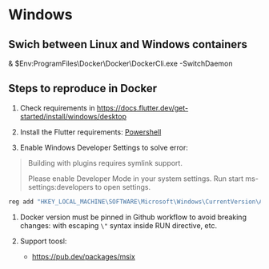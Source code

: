 # Windows

## Swich between Linux and Windows containers

& $Env:ProgramFiles\Docker\Docker\DockerCli.exe -SwitchDaemon

## Steps to reproduce in Docker

1. Check requirements in <https://docs.flutter.dev/get-started/install/windows/desktop>

1. Install the Flutter requirements: [Powershell](https://learn.microsoft.com/en-us/powershell/scripting/install/installing-powershell-on-windows?view=powershell-7.4#installing-the-zip-package)

1. Enable Windows Developer Settings to solve error:

>Building with plugins requires symlink support.
>
>Please enable Developer Mode in your system settings. Run
> start ms-settings:developers
>to open settings.

```powershell
reg add "HKEY_LOCAL_MACHINE\SOFTWARE\Microsoft\Windows\CurrentVersion\AppModelUnlock" /t REG_DWORD /f /v "AllowDevelopmentWithoutDevLicense" /d "1"
```

1. Docker version must be pinned in Github workflow to avoid breaking changes: with escaping `\"` syntax inside RUN directive, etc.

1. Support toosl:

    - <https://pub.dev/packages/msix>
